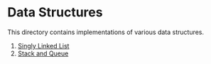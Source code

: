 # Data Structures

This directory contains implementations of various data structures.

1. [Singly Linked List](./SinglyLinkedList)
2. [Stack and Queue](./StackAndQueue)